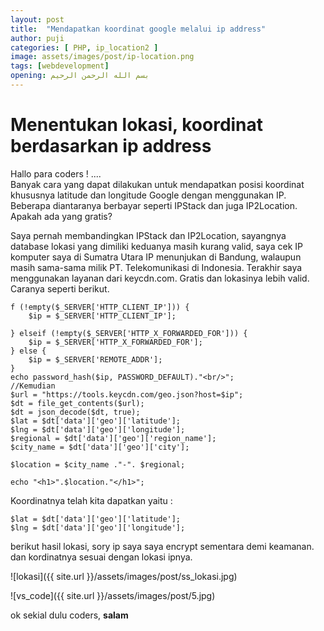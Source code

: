 ```yaml
---
layout: post
title:  "Mendapatkan koordinat google melalui ip address"
author: puji
categories: [ PHP, ip_location2 ]
image: assets/images/post/ip-location.png
tags: [webdevelopment]
opening: بسم الله الرحمن الرحيم
---  
```


# Menentukan lokasi, koordinat berdasarkan ip address 

Hallo para coders ! ....  
Banyak cara yang dapat dilakukan untuk mendapatkan posisi koordinat khususnya latitude dan longitude Google dengan menggunakan IP. Beberapa diantaranya berbayar seperti IPStack dan juga IP2Location. Apakah ada yang gratis?

Saya pernah membandingkan IPStack dan IP2Location, sayangnya database lokasi yang dimiliki keduanya masih kurang valid, saya cek IP komputer saya di Sumatra Utara IP menunjukan di Bandung, walaupun masih sama-sama milik PT. Telekomunikasi di Indonesia. Terakhir saya menggunakan layanan dari keycdn.com. Gratis dan lokasinya lebih valid. Caranya seperti berikut.  

```
f (!empty($_SERVER['HTTP_CLIENT_IP'])) {
    $ip = $_SERVER['HTTP_CLIENT_IP'];
    
} elseif (!empty($_SERVER['HTTP_X_FORWARDED_FOR'])) {
    $ip = $_SERVER['HTTP_X_FORWARDED_FOR'];
} else {
    $ip = $_SERVER['REMOTE_ADDR'];
}
echo password_hash($ip, PASSWORD_DEFAULT)."<br/>";
//Kemudian
$url = "https://tools.keycdn.com/geo.json?host=$ip";
$dt = file_get_contents($url);
$dt = json_decode($dt, true);
$lat = $dt['data']['geo']['latitude'];
$lng = $dt['data']['geo']['longitude'];
$regional = $dt['data']['geo']['region_name'];
$city_name = $dt['data']['geo']['city'];

$location = $city_name ."-". $regional;

echo "<h1>".$location."</h1>";
```  

Koordinatnya telah kita dapatkan yaitu :  

```
$lat = $dt['data']['geo']['latitude'];
$lng = $dt['data']['geo']['longitude'];
```  

berikut hasil lokasi, sory ip saya saya encrypt sementara demi keamanan. dan kordinatnya sesuai dengan lokasi ipnya.

![lokasi]({{ site.url }}/assets/images/post/ss_lokasi.jpg)  
  

![vs_code]({{ site.url }}/assets/images/post/5.jpg) 


ok sekial dulu coders, **salam**
